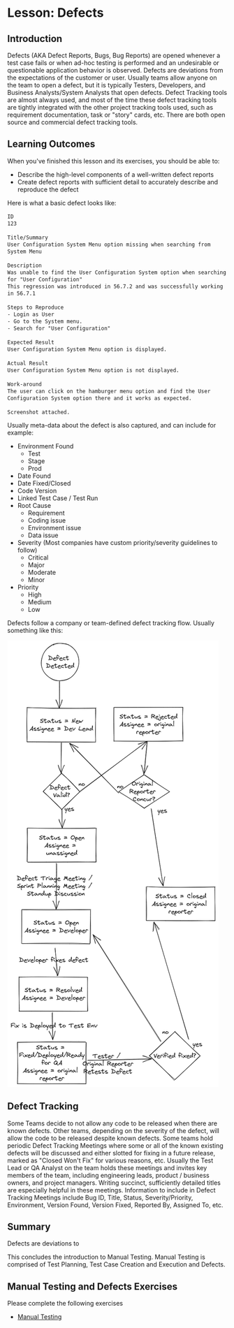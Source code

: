 # Lesson: Defects

## Introduction

Defects (AKA Defect Reports, Bugs, Bug Reports) are opened whenever a test case fails or when ad-hoc testing is performed and an undesirable or questionable application behavior is observed. Defects are deviations from the expectations of the customer or user. Usually teams allow anyone on the team to open a defect, but it is typically Testers, Developers, and Business Analysts/System Analysts that open defects. Defect Tracking tools are almost always used, and most of the time these defect tracking tools are tightly integrated with the other project tracking tools used, such as requirement documentation, task or "story" cards, etc. There are both open source and commercial defect tracking tools.

## Learning Outcomes

When you've finished this lesson and its exercises, you should be able to:
* Describe the high-level components of a well-written defect reports
* Create defect reports with sufficient detail to accurately describe and reproduce the defect

Here is what a basic defect looks like:

```
ID
123

Title/Summary 
User Configuration System Menu option missing when searching from System Menu 

Description
Was unable to find the User Configuration System option when searching for "User Configuration"
This regression was introduced in 56.7.2 and was successfully working in 56.7.1

Steps to Reproduce
- Login as User
- Go to the System menu.
- Search for "User Configuration"

Expected Result
User Configuration System Menu option is displayed.

Actual Result
User Configuration System Menu option is not displayed.

Work-around
The user can click on the hamburger menu option and find the User Configuration System option there and it works as expected. 

Screenshot attached.
```

Usually meta-data about the defect is also captured, and can include for example:
- Environment Found
    - Test
    - Stage
    - Prod
- Date Found
- Date Fixed/Closed
- Code Version
- Linked Test Case / Test Run
- Root Cause
    - Requirement
    - Coding issue
    - Environment issue
    - Data issue
- Severity (Most companies have custom priority/severity guidelines to follow)
    - Critical
    - Major
    - Moderate
    - Minor
- Priority
    - High
    - Medium
    - Low

Defects follow a company or team-defined defect tracking flow. Usually something like this:

![Defect Flow](../assets/defect_flow.png)

## Defect Tracking

Some Teams decide to not allow any code to be released when there are known defects. Other teams, depending on the severity of the defect, will allow the code to be released despite known defects. Some teams hold periodic Defect Tracking Meetings where some or all of the known existing defects will be discussed and either slotted for fixing in a future release, marked as "Closed Won't Fix" for various reasons, etc. Usually the Test Lead or QA Analyst on the team holds these meetings and invites key members of the team, including engineering leads, product / business owners, and project managers. Writing succinct, sufficiently detailed titles are especially helpful in these meetings. Information to include in Defect Tracking Meetings include Bug ID, Title, Status, Severity/Priority, Environment, Version Found, Version Fixed, Reported By, Assigned To, etc.

## Summary

Defects are deviations to 

This concludes the introduction to Manual Testing. Manual Testing is comprised of Test Planning, Test Case Creation and Execution and Defects. 

## Manual Testing and Defects Exercises

Please complete the following exercises
- [Manual Testing](../exercises/M15-exercise-manual-testing.md)